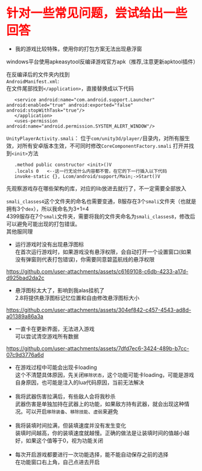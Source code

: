 ## <font color=red size=6> 针对一些常见问题，尝试给出一些回答 </font>
* 我的游戏比较特殊，使用你的打包方案无法出现悬浮窗<br>

windows平台使用apkeasytool反编译游戏官方apk（推荐,注意更新apktool插件）

在反编译后的文件夹内找到	
`AndroidManifest.xml`:	
	在文件尾部找到`</application>`，直接替换成以下代码
 ```
	<service android:name="com.android.support.Launcher" android:enabled="true" android:exported="false" android:stopWithTask="true"/>
    </application>
	<uses-permission android:name="android.permission.SYSTEM_ALERT_WINDOW"/>
```
	
`UnityPlayerActivity.smali`：
	位于`com/unity3d/player/`目录内，对所有服生效，对所有安卓版本生效，不可同时修改`CoreComponentFactory.smali`
	打开并找到`<init>`方法
 ```
	.method public constructor <init>()V
    .locals 0   <--这一行无论什么内容都不管，在它的下一行插入以下代码
    invoke-static {}, Lcom/android/support/Main;->Start()V
```

	
先观察游戏存在哪些架构的库，对应的lib放进去就行了，不一定需要全部放入

`smali_classes4`这个文件夹的命名也需要变通，B服存在3个`smali`文件夹（也就是拥有3个`dex`），所以我命名为3+1=4<br>
4399服存在7个`smali`文件夹，需要将我的文件夹命名为`smali_classes8`，修改后可以避免可能出现的打包错误。<br>其他服同理
<br>
* 运行游戏时没有出现悬浮图标<br>
     在首次运行游戏时，如果游戏没有悬浮权限，会自动打开一个设置窗口(如果没有弹窗则代表打包错误)，你需要同意碧蓝航线的悬浮权限<br>

     
https://github.com/user-attachments/assets/c6169108-c6db-4233-a17d-d925bad2da2c



* 悬浮图标太大了，影响到我alas挂机了<br>
2.8将提供悬浮图标记忆位置和自由修改悬浮图标大小


https://github.com/user-attachments/assets/304ef842-c457-4543-ad8d-a01389a86a3a



* 一直卡在更新界面，无法进入游戏<br>
    可以尝试清空游戏所有数据<br>
    

https://github.com/user-attachments/assets/7dfd7ec6-3424-489b-b7cc-07c9d3776a6d



* 在游戏过程中可能会出现卡loading<br>
    这个不清楚具体原因，先关闭`移除状态`，这个功能可能卡loading，可能是游戏自身原因，也可能是注入的lua代码原因，当前无法解决<br><br>
* 我将武器伤害拉满后，有些敌人会将我秒杀<br>
  武器伤害是单独加持在武器上的功能，如果敌方持有武器，就会出现这种情况。可以开启`移除装备`、`移除技能`、`虚弱`来避免<br><br>
* 我将装填时间拉满，但装填速度并没有发生变化<br>
  装填时间越高，你的装填速度就越慢。正确的做法是让装填时间的值越小越好，如果这个值等于0，视为功能关闭<br><br>
* 每次开启游戏都要进行一次功能选择，能不能自动保存之前的选择<br>
  在功能窗口右上角，自己点进去开启<br><br>



